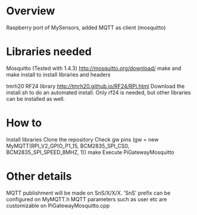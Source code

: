 # Overview
Raspberry port of MySensors, added MQTT as client (mosquitto)

# Libraries needed

Mosquitto (Tested with 1.4.3)
http://mosquitto.org/download/
make and make install to install libraries and headers

tmrh20 RF24 library
http://tmrh20.github.io/RF24/RPi.html
Download the install.sh to do an automated install. Only rf24 is needed, but other libraries can be installed as well.

# How to
Install libraries
Clone the repository
Check gw pins (gw = new MyMQTT(RPI_V2_GPIO_P1_15, BCM2835_SPI_CS0, BCM2835_SPI_SPEED_8MHZ, 1))
make
Execute PiGatewayMosquitto

# Other details
MQTT publishment will be made on SnS/X/X/X. 'SnS' prefix can be configured on MyMQTT.h
MQTT parameters such as user etc are customizable on PiGatewayMosquitto.cpp

